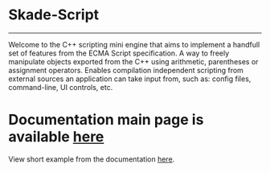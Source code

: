 # Skade-Script
----------------
Welcome to the C++ scripting mini engine that aims to implement a handfull set of features from the ECMA Script specification. A way to freely manipulate objects exported from the C++ using arithmetic, parentheses or assignment operators. Enables compilation independent scripting from external sources an application can take input from, such as: config files, command-line, UI controls, etc.

# Documentation main page is available [here](https://ikk00.github.io/Skade-Script/)

View short example from the documentation [here](https://ikk00.github.io/Skade-Script/html/index.html#example_sec).
